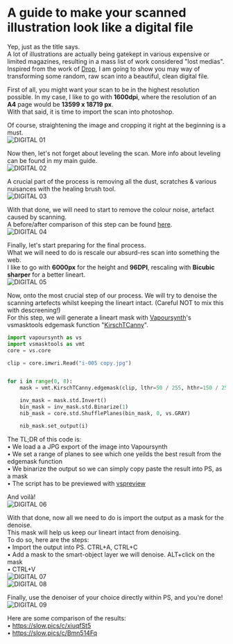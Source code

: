 #  A guide to make your scanned illustration look like a digital file


Yep, just as the title says.<br>
A lot of illustrations are actually being gatekept in various expensive or limited magazines, resulting in a mass list of work considered "lost medias".<br>
Inspired from the work of [Drop](https://yande.re/user/show/188377), I am going to show you may way of transforming some random, raw scan into a beautiful, clean digital file.<br>

First of all, you might want your scan to be in the highest resolution possible. In my case, I like to go with **1600dpi**, where the resolution of an **A4** page would be **13599 x 18719 px**.<br>
With that said, it is time to import the scan into photoshop.<br>

Of course, straightening the image and cropping it right at the beginning is a must.<br>
![DIGITAL 01](/Assets/Digital-001.jpg)<br>


Now then, let's not forget about leveling the scan. More info about leveling can be found in my main guide.<br>
![DIGITAL 02](/Assets/Digital-002.jpg)<br>

A crucial part of the process is removing all the dust, scratches & various nuisances with the healing brush tool.<br>
![DIGITAL 03](/Assets/Digital-003.jpg)<br>

With that done, we will need to start to remove the colour noise, artefact caused by scanning.<br>
A before/after comparison of this step can be found [here](https://slow.pics/c/hWlLhpTd).<br>
![DIGITAL 04](/Assets/Digital-004.jpg)<br>

Finally, let's start preparing for the final process.<br>
What we will need to do is rescale our absurd-res scan into something the web.<br>
I like to go with **6000px** for the height and **96DPI**, rescaling with **Bicubic sharper** for a better lineart.<br>
![DIGITAL 05](/Assets/Digital-005.jpg)<br>


Now, onto the most crucial step of our process. We will try to denoise the scanning artefects whilst keeping the lineart intact. (Careful NOT to mix this with descreening!)<br>
For this step, we will generate a lineart mask with [Vapoursynth](https://github.com/vapoursynth/vapoursynth)'s vsmasktools edgemask function "[KirschTCanny](https://vsmask.encode.moe/en/latest/api.html#vsmask.edge.KirschTCanny)".<br>

```python
import vapoursynth as vs
import vsmasktools as vmt
core = vs.core

clip = core.imwri.Read("i-005 copy.jpg")


for i in range(0, 8):
	mask = vmt.KirschTCanny.edgemask(clip, lthr=50 / 255, hthr=150 / 255, planes=i)

	inv_mask = mask.std.Invert()
	bin_mask = inv_mask.std.Binarize(1)
	nib_mask = core.std.ShufflePlanes(bin_mask, 0, vs.GRAY)

	nib_mask.set_output(i)

```

The TL;DR of this code is:<br>
• We load a a JPG export of the image into Vapoursynth<br>
• We set a range of planes to see which one yeilds the best result from the edgemask function<br>
• We binarize the output so we can simply copy paste the result into PS, as a mask<br>
• The script has to be previewed with [vspreview](https://github.com/Irrational-Encoding-Wizardry/vs-preview)<br>

And voilà!<br>
![DIGITAL 06](/Assets/Digital-006.jpg)<br>


With that done, now all we need to do is import the output as a mask for the denoise.<br>
This mask will help us keep our lineart intact from denoising.<br>
To do so, here are the steps:<br>
• Import the output into PS. CTRL+A, CTRL+C<br>
• Add a mask to the smart-object layer we will denoise. ALT+click on the mask<br>
• CTRL+V<br>
![DIGITAL 07](/Assets/Digital-007.jpg)<br>
![DIGITAL 08](/Assets/Digital-008.jpg)<br>


Finally, use the denoiser of your choice directly within PS, and you're done!<br>
![DIGITAL 09](/Assets/Digital-009.jpg)<br>

Here are some comparison of the results:<br>
• https://slow.pics/c/xiuqfSt5<br>
• https://slow.pics/c/Bmn514Fq<br>
